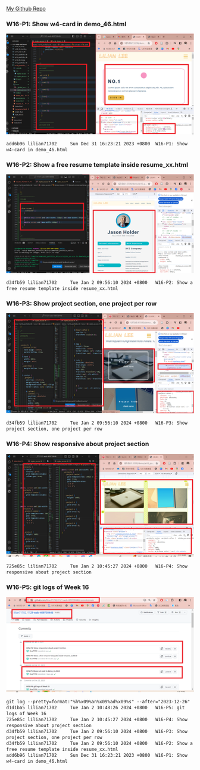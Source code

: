 [My Github Repo](https://github.com/lilian71702/1121-web-409730446)

### W16-P1: Show w4-card in demo_46.html
 
![](w16-p1.png)
 
```
add6b96 lilian71702     Sun Dec 31 16:23:21 2023 +0800  W16-P1: Show w4-card in demo_46.html
```

### W16-P2: Show a free resume template inside resume_xx.html
 
![](w16-p2.png)
 
```
d34fb59 lilian71702     Tue Jan 2 09:56:10 2024 +0800   W16-P2: Show a free resume template inside resume_xx.html
```
### W16-P3: Show project section, one project per row
 
![](w16-p3.png)
 
```
d34fb59 lilian71702     Tue Jan 2 09:56:10 2024 +0800   W16-P3: Show project section, one project per row
```

### W16-P4: Show responsive about project section
 
![](w16-p4.png)
 
```
725e85c lilian71702     Tue Jan 2 10:45:27 2024 +0800   W16-P4: Show responsive about project section
```
 
### W16-P5: git logs of Week 16
 
![](w16-p5.png)
 
```
git log --pretty=format:"%h%x09%an%x09%ad%x09%s" --after="2023-12-26"
d1d1ba5 lilian71702     Tue Jan 2 10:48:26 2024 +0800   W16-P5: git logs of Week 16
725e85c lilian71702     Tue Jan 2 10:45:27 2024 +0800   W16-P4: Show responsive about project section
d34fb59 lilian71702     Tue Jan 2 09:56:10 2024 +0800   W16-P3: Show project section, one project per row
d34fb59 lilian71702     Tue Jan 2 09:56:10 2024 +0800   W16-P2: Show a free resume template inside resume_xx.html
add6b96 lilian71702     Sun Dec 31 16:23:21 2023 +0800  W16-P1: Show w4-card in demo_46.html
```